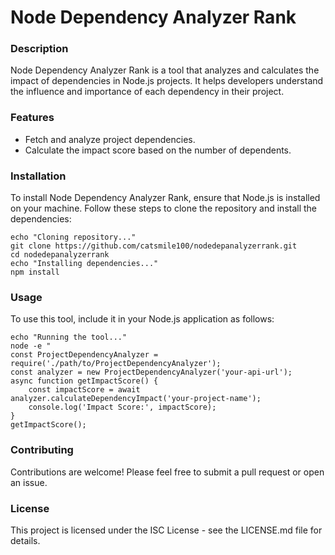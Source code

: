 # Node Dependency Analyzer Rank

### Description
Node Dependency Analyzer Rank is a tool that analyzes and calculates the impact of dependencies in Node.js projects.
It helps developers understand the influence and importance of each dependency in their project.

### Features
- Fetch and analyze project dependencies.
- Calculate the impact score based on the number of dependents.

### Installation
To install Node Dependency Analyzer Rank, ensure that Node.js is installed on your machine.
Follow these steps to clone the repository and install the dependencies:
```
echo "Cloning repository..."
git clone https://github.com/catsmile100/nodedepanalyzerrank.git
cd nodedepanalyzerrank
echo "Installing dependencies..."
npm install
```
### Usage
To use this tool, include it in your Node.js application as follows:
```
echo "Running the tool..."
node -e "
const ProjectDependencyAnalyzer = require('./path/to/ProjectDependencyAnalyzer');
const analyzer = new ProjectDependencyAnalyzer('your-api-url');
async function getImpactScore() {
    const impactScore = await analyzer.calculateDependencyImpact('your-project-name');
    console.log('Impact Score:', impactScore);
}
getImpactScore();
```

### Contributing
Contributions are welcome! Please feel free to submit a pull request or open an issue.

### License
This project is licensed under the ISC License - see the LICENSE.md file for details.
